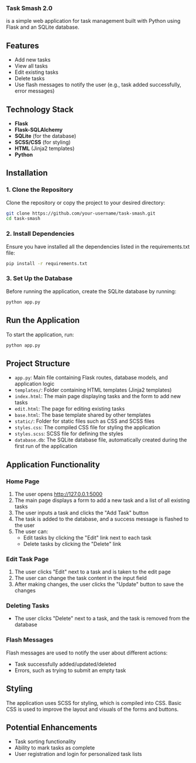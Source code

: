 ### Task Smash 2.0 
is a simple web application for task management built with Python using Flask and an SQLite database.


## Features

- Add new tasks
- View all tasks
- Edit existing tasks
- Delete tasks
- Use flash messages to notify the user (e.g., task added successfully, error messages)

## Technology Stack

- **Flask**
- **Flask-SQLAlchemy**
- **SQLite** (for the database)
- **SCSS/CSS** (for styling)
- **HTML** (Jinja2 templates)
- **Python**

## Installation

### 1. Clone the Repository

Clone the repository or copy the project to your desired directory:

```bash
git clone https://github.com/your-username/task-smash.git
cd task-smash
```

### 2. Install Dependencies

Ensure you have installed all the dependencies listed in the requirements.txt file:

```bash
pip install -r requirements.txt
```

### 3. Set Up the Database

Before running the application, create the SQLite database by running:

```bash
python app.py
```

## Run the Application

To start the application, run:

```bash
python app.py
```

## Project Structure

- `app.py`: Main file containing Flask routes, database models, and application logic
- `templates/`: Folder containing HTML templates (Jinja2 templates)
- `index.html`: The main page displaying tasks and the form to add new tasks
- `edit.html`: The page for editing existing tasks
- `base.html`: The base template shared by other templates
- `static/`: Folder for static files such as CSS and SCSS files
- `styles.css`: The compiled CSS file for styling the application
- `styles.scss`: SCSS file for defining the styles
- `database.db`: The SQLite database file, automatically created during the first run of the application

## Application Functionality

### Home Page

1. The user opens http://127.0.0.1:5000
2. The main page displays a form to add a new task and a list of all existing tasks
3. The user inputs a task and clicks the "Add Task" button
4. The task is added to the database, and a success message is flashed to the user
5. The user can:
   - Edit tasks by clicking the "Edit" link next to each task
   - Delete tasks by clicking the "Delete" link

### Edit Task Page

1. The user clicks "Edit" next to a task and is taken to the edit page
2. The user can change the task content in the input field
3. After making changes, the user clicks the "Update" button to save the changes

### Deleting Tasks

- The user clicks "Delete" next to a task, and the task is removed from the database

### Flash Messages

Flash messages are used to notify the user about different actions:

- Task successfully added/updated/deleted
- Errors, such as trying to submit an empty task

## Styling

The application uses SCSS for styling, which is compiled into CSS. Basic CSS is used to improve the layout and visuals of the forms and buttons.

## Potential Enhancements

- Task sorting functionality
- Ability to mark tasks as complete
- User registration and login for personalized task lists

